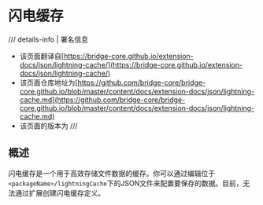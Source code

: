 # 闪电缓存

/// details-info | 署名信息
- 该页面翻译自[https://bridge-core.github.io/extension-docs/json/lightning-cache/](https://bridge-core.github.io/extension-docs/json/lightning-cache/)
- 该页面仓库地址为[https://github.com/bridge-core/bridge-core.github.io/blob/master/content/docs/extension-docs/json/lightning-cache.md](https://github.com/bridge-core/bridge-core.github.io/blob/master/content/docs/extension-docs/json/lightning-cache.md)
- 该页面的版本为<!-- md:samp bridge-core/bridge-core.github.io@107317f26fee3a64c678799e2443f86398e95b07 -->
///

## 概述

闪电缓存是一个用于高效存储文件数据的缓存。你可以通过编辑位于`<packageName>/lightningCache`下的JSON文件来配置要保存的数据。目前，无法通过扩展创建闪电缓存定义。